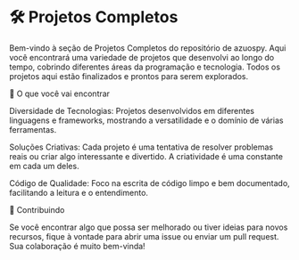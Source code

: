 # 🛠️ Projetos Completos

Bem-vindo à seção de Projetos Completos do repositório de azuospy. Aqui você encontrará uma variedade de projetos que desenvolvi ao longo do tempo, cobrindo diferentes áreas da programação e tecnologia. Todos os projetos aqui estão finalizados e prontos para serem explorados.

🎯 O que você vai encontrar

Diversidade de Tecnologias: Projetos desenvolvidos em diferentes linguagens e frameworks, mostrando a versatilidade e o domínio de várias ferramentas.

Soluções Criativas: Cada projeto é uma tentativa de resolver problemas reais ou criar algo interessante e divertido. A criatividade é uma constante em cada um deles.

Código de Qualidade: Foco na escrita de código limpo e bem documentado, facilitando a leitura e o entendimento.

🚀 Contribuindo

Se você encontrar algo que possa ser melhorado ou tiver ideias para novos recursos, fique à vontade para abrir uma issue ou enviar um pull request. Sua colaboração é muito bem-vinda!
